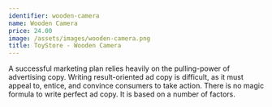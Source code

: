 ```yaml
---
identifier: wooden-camera
name: Wooden Camera
price: 24.00
image: /assets/images/wooden-camera.png
title: ToyStore - Wooden Camera
---
```

A successful marketing plan relies heavily on the pulling-power of advertising copy. Writing result-oriented ad copy is difficult, as it must appeal to, entice, and convince consumers to take action. There is no magic formula to write perfect ad copy. It is based on a number of factors.

